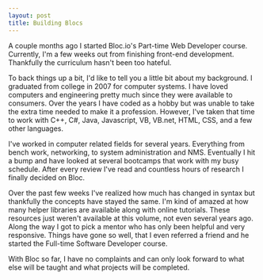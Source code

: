 ```yaml
---
layout: post
title: Building Blocs
---
```

A couple months ago I started Bloc.io's Part-time Web Developer course. Currently, I'm a few weeks out from finishing front-end development. Thankfully the curriculum hasn't been too hateful. 

To back things up a bit, I'd like to tell you a little bit about my background. I graduated from college in 2007 for computer systems. I have loved computers and engineering pretty much since they were available to consumers. Over the years I have coded as a hobby but was unable to take the extra time needed to make it a profession. However, I've taken that time to work with C++, C#, Java, Javascript, VB, VB.net, HTML, CSS, and a few other languages.

I've worked in computer related fields for several years. Everything from bench work, networking, to system administration and NMS. Eventually I hit a bump and have looked at several bootcamps that work with my busy schedule. After every review I've read and countless hours of research I finally decided on Bloc. 

Over the past few weeks I've realized how much has changed in syntax but thankfully the concepts have stayed the same. I'm kind of amazed at how many helper libraries are available along with online tutorials. These resources just weren't available at this volume, not even several years ago. Along the way I got to pick a mentor who has only been helpful and very responsive. Things have gone so well, that I even referred a friend and he started the Full-time Software Developer course. 

With Bloc so far, I have no complaints and can only look forward to what else will be taught and what projects will be completed. 